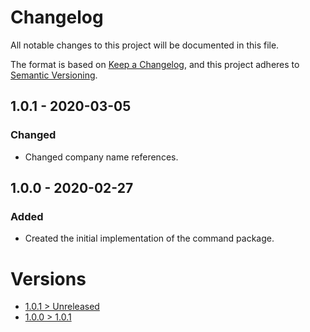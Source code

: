 # Changelog
All notable changes to this project will be documented in this file.

The format is based on [Keep a Changelog](https://keepachangelog.com/en/1.0.0/),
and this project adheres to [Semantic Versioning](https://semver.org/spec/v2.0.0.html).

## 1.0.1 - 2020-03-05
### Changed
- Changed company name references.

## 1.0.0 - 2020-02-27
### Added
- Created the initial implementation of the command package.

# Versions
- [1.0.1 > Unreleased](https://github.com/ulrack/command/compare/1.0.1...HEAD)
- [1.0.0 > 1.0.1](https://github.com/ulrack/command/compare/1.0.0...1.0.1)
